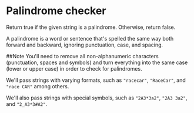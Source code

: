 # Palindrome checker
Return true if the given string is a palindrome. Otherwise, return false.

A palindrome is a word or sentence that's spelled the same way both forward and backward, ignoring punctuation, case, and spacing.

##Note
You'll need to remove all non-alphanumeric characters (punctuation, spaces and symbols) and turn everything into the same case (lower or upper case) in order to check for palindromes.

We'll pass strings with varying formats, such as `"racecar"`, `"RaceCar"`, and `"race CAR"` among others.

We'll also pass strings with special symbols, such as `"2A3*3a2"`, `"2A3 3a2"`, and `"2_A3*3#A2"`.